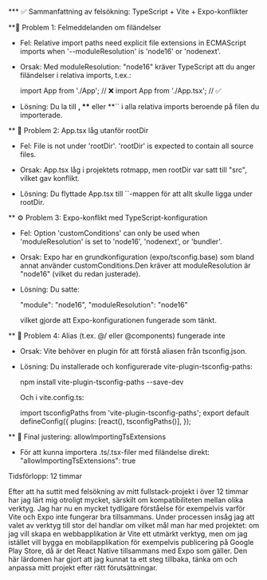 \*\*\* ✅ Sammanfattning av felsökning: TypeScript + Vite + Expo-konflikter

\*\*🔧 Problem 1: Felmeddelanden om filändelser

-   Fel:
    Relative import paths need explicit file extensions in ECMAScript imports when '--moduleResolution' is 'node16' or 'nodenext'.

-   Orsak:
    Med moduleResolution: "node16" kräver TypeScript att du anger filändelser i relativa imports, t.ex.:

    import App from './App'; // ❌
    import App from './App.tsx'; // ✅

-   Lösning:
    Du la till **, \*\*** eller \*\*`` i alla relativa imports beroende på filen du importerade.

\*\* 📂 Problem 2: App.tsx låg utanför rootDir

-   Fel:
    File is not under 'rootDir'. 'rootDir' is expected to contain all source files.

-   Orsak:
    App.tsx låg i projektets rotmapp, men rootDir var satt till "src", vilket gav konflikt.

-   Lösning:
    Du flyttade App.tsx till ``-mappen för att allt skulle ligga under rootDir.

\*\* ⚙️ Problem 3: Expo-konflikt med TypeScript-konfiguration

-   Fel:
    Option 'customConditions' can only be used when 'moduleResolution' is set to 'node16', 'nodenext', or 'bundler'.

-   Orsak:
    Expo har en grundkonfiguration (expo/tsconfig.base) som bland annat använder customConditions.Den kräver att moduleResolution är "node16" (vilket du redan justerade).

-   Lösning:
    Du satte:

    "module": "node16",
    "moduleResolution": "node16"

    vilket gjorde att Expo-konfigurationen fungerade som tänkt.

\*\* 🧱 Problem 4: Alias (t.ex. @/ eller @components) fungerade inte

-   Orsak:
    Vite behöver en plugin för att förstå aliasen från tsconfig.json.

-   Lösning:
    Du installerade och konfigurerade vite-plugin-tsconfig-paths:

    npm install vite-plugin-tsconfig-paths --save-dev

    Och i vite.config.ts:

    import tsconfigPaths from 'vite-plugin-tsconfig-paths';
    export default defineConfig({
    plugins: [react(), tsconfigPaths()],
    });

\*\* 📁 Final justering: allowImportingTsExtensions

-   För att kunna importera .ts/.tsx-filer med filändelse direkt:
    "allowImportingTsExtensions": true

Tidsförlopp: 12 timmar

Efter att ha suttit med felsökning av mitt fullstack-projekt i över 12 timmar har jag lärt mig otroligt mycket, särskilt om kompatibiliteten mellan olika verktyg. Jag har nu en mycket tydligare förståelse för exempelvis varför Vite och Expo inte fungerar bra tillsammans. Under processen insåg jag att valet av verktyg till stor del handlar om vilket mål man har med projektet: om jag vill skapa en webbapplikation är Vite ett utmärkt verktyg, men om jag istället vill bygga en mobilapplikation för exempelvis publicering på Google Play Store, då är det React Native tillsammans med Expo som gäller. Den här lärdomen har gjort att jag kunnat ta ett steg tillbaka, tänka om och anpassa mitt projekt efter rätt förutsättningar.
